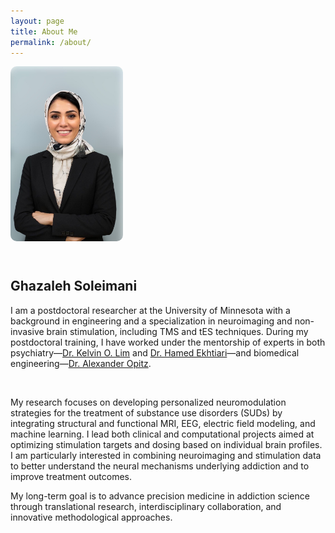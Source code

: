 ```yaml
---
layout: page
title: About Me
permalink: /about/
---
```


<div style="display: flex; align-items: flex-start; gap: 30px; flex-wrap: wrap;">
  <img src="IMG_7622.jpeg" alt="Ghazaleh Soleimani" width="180" style="border-radius: 10px;" />

  <div style="max-width: 700px;">
    <h2>Ghazaleh Soleimani</h2>
    <p>
      I am a postdoctoral researcher at the University of Minnesota with a background in engineering and a specialization in neuroimaging and non-invasive brain stimulation, including TMS and tES techniques. During my postdoctoral training, I have worked under the mentorship of experts in both psychiatry—<a href="https://www.neuroscience.umn.edu/people/kelvin-o-lim-md">Dr. Kelvin O. Lim</a> and <a href="https://www.laureateinstitute.org/hamed-ekhtiari.html">Dr. Hamed Ekhtiari</a>—and biomedical engineering—<a href="https://cse.umn.edu/bme/alexander-opitz">Dr. Alexander Opitz</a>.
    </p>
  </div>
</div>

<br>

<p>
My research focuses on developing personalized neuromodulation strategies for the treatment of substance use disorders (SUDs) by integrating structural and functional MRI, EEG, electric field modeling, and machine learning. I lead both clinical and computational projects aimed at optimizing stimulation targets and dosing based on individual brain profiles. I am particularly interested in combining neuroimaging and stimulation data to better understand the neural mechanisms underlying addiction and to improve treatment outcomes.
</p>

<p>
My long-term goal is to advance precision medicine in addiction science through translational research, interdisciplinary collaboration, and innovative methodological approaches.
</p>
